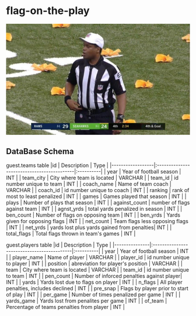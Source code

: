 # flag-on-the-play

![header_image](images/header1.jpg)

## DataBase Schema

guest.teams table
|id 			   | Description                                | Type      |
|------------------|:-------------------------------------------|:----------|
| year      	   | Year of football season                    | INT       |
| team_city 	   | City where team is located                 | VARCHAR   |
| team_id   	   | id number unique to team                   | INT       |
| coach_name       | Name of team coach                         | VARCHAR   |
| coach_id         | id number unique to coach                  | INT       |
| ranking          | rank of most to least penalized            | INT       |
| games     	   | Games played that season                   | INT       |
| plays            | Number of plays that season                | INT       |
| against_count    | number of flags against team               | INT       |
| agnst_yrds       | total yards penalized in season            | INT       |
| ben_count        | Number of flags on opposing team           | INT       |
| ben_yrds     	   | Yards given for opposing flags             | INT       |
| net_count        | Team flags less opposing flags	            | INT       |
| net_yrds         | yards lost plus yards gained from penalties| INT       |
| total_flags      | Total flags thrown in team's games         | INT       |


guest.players table
|id 	        | Description                                | Type      |
|---------------|:-------------------------------------------|:----------|
| year      	| Year of football season                    | INT       |
| player_name 	| Name of player                             | VARCHAR   |
| player_id   	| id number unique to player                 | INT       |
| position      | abreviation for player's position          | VARCHAR   |
| team          | City where team is located                 | VARCHAR   |
| team_id       | id number unique to team                   | INT       |
| pen_count     | Number of inforced penalties against player| INT       |
| yards         | Yards lost due to flags on player          | INT       |
| n_flags       | All player penalties, includes declined    | INT       |
| pre_snap      | Flags by player prior to start of play     | INT       |
| per_game      | Number of times penalized per game         | INT       |
| yards_game    | Yards lost from penalites per game         | INT       |
| of_team       | Percentage of teams penalties from player  | INT       |
